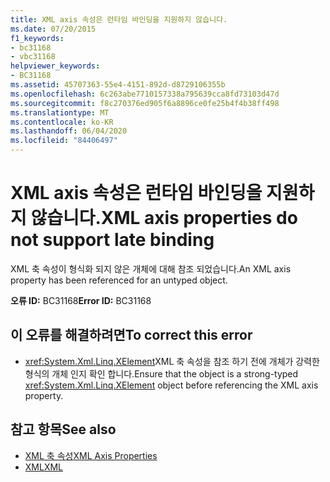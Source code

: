 ```yaml
---
title: XML axis 속성은 런타임 바인딩을 지원하지 않습니다.
ms.date: 07/20/2015
f1_keywords:
- bc31168
- vbc31168
helpviewer_keywords:
- BC31168
ms.assetid: 45707363-55e4-4151-892d-d8729106355b
ms.openlocfilehash: 6c263abe7710157338a795639cca8fd73103d47d
ms.sourcegitcommit: f8c270376ed905f6a8896ce0fe25b4f4b38ff498
ms.translationtype: MT
ms.contentlocale: ko-KR
ms.lasthandoff: 06/04/2020
ms.locfileid: "84406497"
---
```

# <a name="xml-axis-properties-do-not-support-late-binding"></a><span data-ttu-id="641eb-102">XML axis 속성은 런타임 바인딩을 지원하지 않습니다.</span><span class="sxs-lookup"><span data-stu-id="641eb-102">XML axis properties do not support late binding</span></span>
<span data-ttu-id="641eb-103">XML 축 속성이 형식화 되지 않은 개체에 대해 참조 되었습니다.</span><span class="sxs-lookup"><span data-stu-id="641eb-103">An XML axis property has been referenced for an untyped object.</span></span>  
  
 <span data-ttu-id="641eb-104">**오류 ID:** BC31168</span><span class="sxs-lookup"><span data-stu-id="641eb-104">**Error ID:** BC31168</span></span>  
  
## <a name="to-correct-this-error"></a><span data-ttu-id="641eb-105">이 오류를 해결하려면</span><span class="sxs-lookup"><span data-stu-id="641eb-105">To correct this error</span></span>  
  
- <span data-ttu-id="641eb-106"><xref:System.Xml.Linq.XElement>XML 축 속성을 참조 하기 전에 개체가 강력한 형식의 개체 인지 확인 합니다.</span><span class="sxs-lookup"><span data-stu-id="641eb-106">Ensure that the object is a strong-typed <xref:System.Xml.Linq.XElement> object before referencing the XML axis property.</span></span>  
  
## <a name="see-also"></a><span data-ttu-id="641eb-107">참고 항목</span><span class="sxs-lookup"><span data-stu-id="641eb-107">See also</span></span>

- [<span data-ttu-id="641eb-108">XML 축 속성</span><span class="sxs-lookup"><span data-stu-id="641eb-108">XML Axis Properties</span></span>](../xml-axis/index.md)
- [<span data-ttu-id="641eb-109">XML</span><span class="sxs-lookup"><span data-stu-id="641eb-109">XML</span></span>](../../programming-guide/language-features/xml/index.md)
